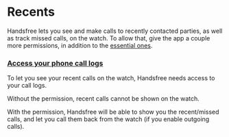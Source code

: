 # Recents

Handsfree lets you see and make calls to recently contacted parties, as well as track missed calls, on the watch. To allow that, give the app a couple more permissions, in addition to the [essential ones](link://onboarding_essentials).

### [Access your phone call logs](permissions://?manifest=android.permission.READ_CALL_LOG)

To let you see your recent calls on the watch, Handsfree needs access to your call logs.

Without the permission, recent calls cannot be shown on the watch.

With the permission, Handsfree will be able to show you the recent/missed calls, and let you call them back from the watch (if you enable outgoing calls).
